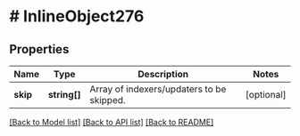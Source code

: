 # # InlineObject276

## Properties

Name | Type | Description | Notes
------------ | ------------- | ------------- | -------------
**skip** | **string[]** | Array of indexers/updaters to be skipped. | [optional]

[[Back to Model list]](../../README.md#models) [[Back to API list]](../../README.md#endpoints) [[Back to README]](../../README.md)
